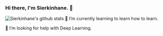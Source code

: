 ### Hi there, I'm Sierkinhane. 👋
![Sierkinhane's github stats](https://github-readme-stats.anuraghazra1.vercel.app/api?username=Sierkinhane&show_icons=true&theme=radical)
🌱 I’m currently learning to learn how to learn.

🤔 I’m looking for help with Deep Learning.
<!--
**Sierkinhane/Sierkinhane** is a ✨ _special_ ✨ repository because its `README.md` (this file) appears on your GitHub profile.

Here are some ideas to get you started:

- 🔭 I’m currently working on ...
- 🌱 I’m currently learning ...
- 👯 I’m looking to collaborate on ...
- 🤔 I’m looking for help with ...
- 💬 Ask me about ...
- 📫 How to reach me: ...
- 😄 Pronouns: ...
- ⚡ Fun fact: ...
-->
